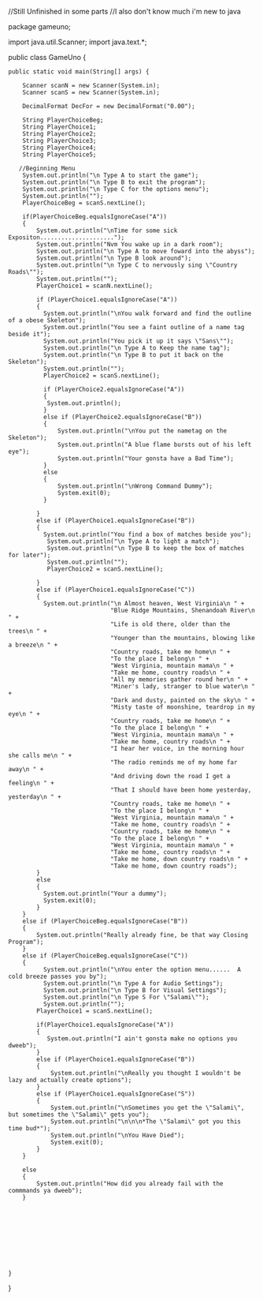 //Still Unfinished in some parts
//I also don't know much i'm new to java

package gameuno;

import java.util.Scanner;
import java.text.*;

public class GameUno {

    
    public static void main(String[] args) {
    
        Scanner scanN = new Scanner(System.in);
        Scanner scanS = new Scanner(System.in);
        
        DecimalFormat DecFor = new DecimalFormat("0.00");
        
        String PlayerChoiceBeg;
        String PlayerChoice1;
        String PlayerChoice2;
        String PlayerChoice3;
        String PlayerChoice4;
        String PlayerChoice5;
    
       //Beginning Menu
        System.out.println("\n Type A to start the game");
        System.out.println("\n Type B to exit the program");
        System.out.println("\n Type C for the options menu");
        System.out.println("");
        PlayerChoiceBeg = scanS.nextLine();
        
        if(PlayerChoiceBeg.equalsIgnoreCase("A"))
        {
            System.out.println("\nTime for some sick Expositon.....................");
            System.out.println("Nvm You wake up in a dark room");
            System.out.println("\n Type A to move foward into the abyss");
            System.out.println("\n Type B look around");
            System.out.println("\n Type C to nervously sing \"Country Roads\"");
            System.out.println("");
            PlayerChoice1 = scanN.nextLine();
            
            if (PlayerChoice1.equalsIgnoreCase("A"))
            {    
              System.out.println("\nYou walk forward and find the outline of a obese Skeleton");
              System.out.println("You see a faint outline of a name tag beside it");
              System.out.println("You pick it up it says \"Sans\"");
              System.out.println("\n Type A to Keep the name tag");
              System.out.println("\n Type B to put it back on the Skeleton");
              System.out.println("");
              PlayerChoice2 = scanS.nextLine();
              
              if (PlayerChoice2.equalsIgnoreCase("A"))
              {
               System.out.println();   
              }    
              else if (PlayerChoice2.equalsIgnoreCase("B"))
              {
                  System.out.println("\nYou put the nametag on the Skeleton");
                  System.out.println("A blue flame bursts out of his left eye");
                  System.out.println("Your gonsta have a Bad Time");
              }        
              else
              {
                  System.out.println("\nWrong Command Dummy");
                  System.exit(0);
              }    
                      
            }
            else if (PlayerChoice1.equalsIgnoreCase("B"))
            {
              System.out.println("You find a box of matches beside you");
               System.out.println("\n Type A to light a match");
               System.out.println("\n Type B to keep the box of matches for later");
               System.out.println("");
               PlayerChoice2 = scanS.nextLine();
               
            }
            else if (PlayerChoice1.equalsIgnoreCase("C"))
            {
              System.out.println("\n Almost heaven, West Virginia\n " +
                                 "Blue Ridge Mountains, Shenandoah River\n " +
                                 "Life is old there, older than the trees\n " +
                                 "Younger than the mountains, blowing like a breeze\n " +
                                 "Country roads, take me home\n " +
                                 "To the place I belong\n " +
                                 "West Virginia, mountain mama\n " +
                                 "Take me home, country roads\n " +
                                 "All my memories gather round her\n " +
                                 "Miner's lady, stranger to blue water\n " +
                                 "Dark and dusty, painted on the sky\n " +
                                 "Misty taste of moonshine, teardrop in my eye\n " +
                                 "Country roads, take me home\n " +
                                 "To the place I belong\n " +
                                 "West Virginia, mountain mama\n " +
                                 "Take me home, country roads\n " +
                                 "I hear her voice, in the morning hour she calls me\n " +
                                 "The radio reminds me of my home far away\n " +
                                 "And driving down the road I get a feeling\n " +
                                 "That I should have been home yesterday, yesterday\n " +
                                 "Country roads, take me home\n " +
                                 "To the place I belong\n " +
                                 "West Virginia, mountain mama\n " +
                                 "Take me home, country roads\n " +
                                 "Country roads, take me home\n " +
                                 "To the place I belong\n " +
                                 "West Virginia, mountain mama\n " +
                                 "Take me home, country roads\n " +
                                 "Take me home, down country roads\n " +
                                 "Take me home, down country roads");  
            }
            else 
            {
              System.out.println("Your a dummy");
              System.exit(0);
            }    
        }   
        else if (PlayerChoiceBeg.equalsIgnoreCase("B"))
        {
            System.out.println("Really already fine, be that way Closing Program");
        }
        else if (PlayerChoiceBeg.equalsIgnoreCase("C"))
        {
              System.out.println("\nYou enter the option menu......  A cold breeze passes you by");
              System.out.println("\n Type A for Audio Settings");
              System.out.println("\n Type B for Visual Settings");
              System.out.println("\n Type S For \"Salami\"");
              System.out.println("");
            PlayerChoice1 = scanS.nextLine();
            
            if(PlayerChoice1.equalsIgnoreCase("A"))
            {
               System.out.println("I ain't gonsta make no options you dweeb"); 
            }   
            else if (PlayerChoice1.equalsIgnoreCase("B"))
            {
                System.out.println("\nReally you thought I wouldn't be lazy and actually create options");
            }  
            else if (PlayerChoice1.equalsIgnoreCase("S"))
            {
                System.out.println("\nSometimes you get the \"Salami\", but sometimes the \"Salami\" gets you");
                System.out.println("\n\n\n*The \"Salami\" got you this time bud*");
                System.out.println("\nYou Have Died");
                System.exit(0);
            }
        } 
        
        else
        {
            System.out.println("How did you already fail with the commmands ya dweeb");
        }    
        
        
        
        
        
        
        
        
        
        
    }
    
}
